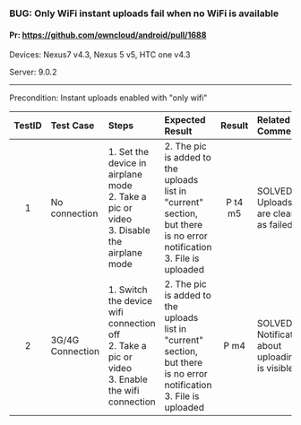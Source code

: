 ###  BUG: Only WiFi instant uploads fail when no WiFi is available

#### Pr: https://github.com/owncloud/android/pull/1688

Devices: Nexus7 v4.3, Nexus 5 v5, HTC one v4.3

Server: 9.0.2

---

Precondition: Instant uploads enabled with "only wifi"
 
| TestID | Test Case | Steps | Expected Result | Result | Related Comment |
| :----: | :-------- | :---- | :-------------- | :----: | :-------------- |
| 1 | No connection | 1. Set the device in airplane mode<br>2. Take a pic or video<br> 3. Disable the airplane mode| 2. The pic is added to the uploads list in "current" section, but there is no error notification <br>3. File is uploaded| P t4 m5 | SOLVED: Uploads are cleared as failed |
| 2 | 3G/4G Connection | 1. Switch the device wifi connection off<br>2. Take a pic or video<br> 3. Enable the wifi connection | 2. The pic is added to the uploads list in "current" section, but there is no error notification <br>3. File is uploaded| P m4 | SOLVED: Notification about uploading is visible |